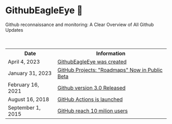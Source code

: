 # GithubEagleEye 🦅
Github reconnaissance and monitoring: A Clear Overview of All Github Updates<br>
<br>
<br>
<!--
April 4, 2023           GithubEagleEye was created
January 31, 2023        GitHub Projects: "Roadmaps" Now in Public Beta
February 16, 2021       Github version 3.0 Released
-->


<table>
  <tbody>
    <tr>
      <th>Date</th>
      <th>Information</th>
    </tr>
    <tr>
      <td>April 4, 2023</td>
      <td><a href="#">GithubEagleEye was created</></td>
    </tr>
    <tr>
      <td>January 31, 2023</td>
      <td><a href="https://github.blog/changelog/2023-01-31-roadmap-in-projects-public-beta/" target="_new">GitHub Projects: "Roadmaps" Now in Public Beta</a></td>
    </tr>
    <tr>
      <td>February 16, 2021</td>
      <td><a href="#">Github version 3.0 Released</a></td>
    </tr>
    <tr>
      <td>August 16, 2018</td>
      <td><a href="#">GitHub Actions is launched</a></td>
    </tr>
    <tr>
      <td>September 1, 2015</td>
      <td><a href="#">GitHub reach 10 milion users</a></td>
    </tr>
  </tbody>
</table>

